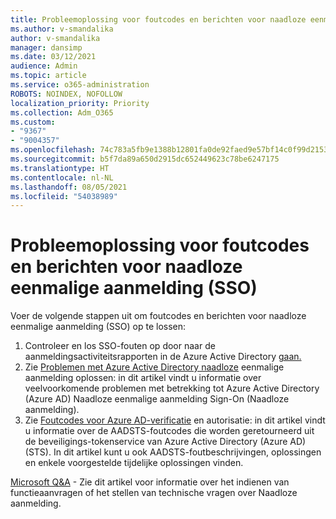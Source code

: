 ```yaml
---
title: Probleemoplossing voor foutcodes en berichten voor naadloze eenmalige aanmelding (SSO)
ms.author: v-smandalika
author: v-smandalika
manager: dansimp
ms.date: 03/12/2021
audience: Admin
ms.topic: article
ms.service: o365-administration
ROBOTS: NOINDEX, NOFOLLOW
localization_priority: Priority
ms.collection: Adm_O365
ms.custom:
- "9367"
- "9004357"
ms.openlocfilehash: 74c783a5fb9e1388b12801fa0de92faed9e57bf14c0f99d21539e17bf1b1c284
ms.sourcegitcommit: b5f7da89a650d2915dc652449623c78be6247175
ms.translationtype: HT
ms.contentlocale: nl-NL
ms.lasthandoff: 08/05/2021
ms.locfileid: "54038989"
---
```

# <a name="troubleshoot-seamless-single-sign-on-sso-error-codes-and-messages"></a>Probleemoplossing voor foutcodes en berichten voor naadloze eenmalige aanmelding (SSO)

Voer de volgende stappen uit om foutcodes en berichten voor naadloze eenmalige aanmelding (SSO) op te lossen:

1. Controleer en los SSO-fouten op door naar de aanmeldingsactiviteitsrapporten in de Azure Active Directory [gaan.](https://docs.microsoft.com/azure/active-directory/reports-monitoring/concept-sign-ins)
2. Zie [Problemen met Azure Active Directory naadloze](https://docs.microsoft.com/azure/active-directory/hybrid/tshoot-connect-sso#sign-in-failure-reasons-in-the-azure-active-directory-admin-center-needs-a-premium-license) eenmalige aanmelding oplossen: in dit artikel vindt u informatie over veelvoorkomende problemen met betrekking tot Azure Active Directory (Azure AD) Naadloze eenmalige aanmelding Sign-On (Naadloze aanmelding).
3. Zie [Foutcodes voor Azure AD-verificatie](https://docs.microsoft.com/azure/active-directory/develop/reference-aadsts-error-codes#lookup-current-error-code-information) en autorisatie: in dit artikel vindt u informatie over de AADSTS-foutcodes die worden geretourneerd uit de beveiligings-tokenservice van Azure Active Directory (Azure AD) (STS). In dit artikel kunt u ook AADSTS-foutbeschrijvingen, oplossingen en enkele voorgestelde tijdelijke oplossingen vinden.

[Microsoft Q&A](https://docs.microsoft.com/answers/topics/azure-ad-single-sign-on.html) - Zie dit artikel voor informatie over het indienen van functieaanvragen of het stellen van technische vragen over Naadloze aanmelding.

